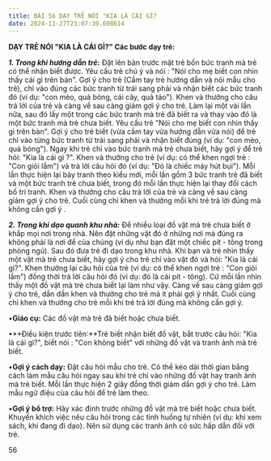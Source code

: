 ```yaml
---
title: BÀI 56 DẠY TRẺ NÓI "KIA LÀ CÁI GÌ?
date: 2024-11-27T23:07:39.698614
---
```


**DẠY TRẺ NÓI "KIA LÀ CÁI GÌ?" Các bước dạy trẻ:**

***1. Trong khi hướng dẫn trẻ:*** Đặt lên bàn trước mặt trẻ bốn bức
tranh mà trẻ có thể nhận biết được. Yêu cầu trẻ chú ý và nói : "Nói
cho mẹ biết con nhìn thấy cái gì trên bàn". Gợi ý cho trẻ (Cầm tay trẻ
hướng dẫn và nói mẫu cho trẻ), chỉ vào đúng các bức tranh từ trái sang
phải và nhận biết các bức tranh đó (ví dụ: "con mèo, quả bóng, cái
cây, quả táo"). Khen và thưởng cho câu trả lời của trẻ và càng về sau
càng giảm gợi ý cho trẻ. Làm lại một vài lần nữa, sau đó lấy một trong
các bức tranh mà trẻ đã biết ra và thay vào đó là một bức tranh mà trẻ
chưa biết. Yêu cầu trẻ "Nói cho mẹ biết con nhìn thấy gì trên bàn".
Gợi ý cho trẻ biết (vừa cầm tay vừa hướng dẫn vừa nói) để trẻ chỉ vào
từng bức tranh từ trái sang phải và nhận biết đúng (ví dụ: "con mèo,
quả bóng"). Ngay khi trẻ chỉ vào bức tranh mà trẻ chưa biết, hãy gợi ý
để trẻ hỏi: "Kia là cái gì ?". Khen và thưởng cho trẻ (ví dụ: có thể
khen ngợi trẻ : "Con giỏi lắm") và trả lời câu hỏi đó (ví dụ: "Đó là
chiếc máy hút bụi"). Mỗi lần thực hiện lại bày tranh theo kiểu mới,
mỗi lần gồm 3 bức tranh trẻ đã biết và một bức tranh trẻ chưa biết,
trong đó mỗi lần thực hiện lại thay đổi cách bố trí tranh. Khen và
thưởng cho câu trả lời của trẻ và càng về sau càng giảm gợi ý cho trẻ.
Cuối cùng chỉ khen và thưởng mỗi khi trẻ trả lời đúng mà không cần gợi
ý .

***2. Trong khi dạo quanh khu nhà:*** Để nhiều loại đồ vật mà trẻ chưa
biết ở khắp mọi nơi trong nhà. Nên đặt những vật đó ở những nơi mà
đúng ra không phải là nơi để của chúng (ví dụ như bạn đặt một chiếc
pít - tông trong phòng ngủ). Sau đó đưa trẻ đi dạo trong khu nhà. Khi
bạn và trẻ nhìn thấy một vật mà trẻ chưa biết, hãy gợi ý cho trẻ chỉ
vào vật đó và hỏi: "Kia là cái gì?". Khen thưởng lại câu hỏi của trẻ
(ví dụ: có thể khen ngợi trẻ : "Con giỏi lắm") đồng thời trả lời câu
hỏi đó (ví dụ: đó là cái pít - tông). Cứ mỗi lần nhìn thấy một đồ vật
mà trẻ chưa biết lại làm như vậy. Càng về sau càng giảm gợi ý cho trẻ,
dần dần khen và thưởng cho trẻ mà ít phải gợi ý nhất. Cuối cùng chỉ
khen và thưởng cho trẻ mỗi khi trẻ trả lời đúng mà không cần gợi ý.

•**Giáo cụ:** Các đồ vật mà trẻ đã biết hoặc chưa biết.

•**Điều kiện trước tiên:**Trẻ biết nhận biết đồ vật, bắt trước câu
hỏi: "Kia là cái gì?", biết nói : "Con không biết" với những đồ vật và
tranh ảnh mà trẻ biết.

•**Gợi ý cách dạy:** Đặt câu hỏi mẫu cho trẻ. Có thể kéo dài thời gian
bằng cách làm mẫu câu hỏi ngay sau khi trẻ chỉ vào những đồ vật hay
tranh ảnh mà trẻ biết. Mỗi lần thực hiện 2 giây đồng thời giảm dần gợi
ý cho trẻ. Làm mẫu ngữ điệu của câu hỏi để trẻ làm theo.

•**Gợi ý bổ trợ:** Hãy xác định trước những đồ vật mà trẻ biết hoặc
chưa biết. Khuyến khích việc nêu câu hỏi trong các tình huống tự nhiên
(ví dụ: khi xem sách, khi đang đi dạo). Nên sử dụng các tranh ảnh có
sức hấp dẫn đối với trẻ.

56

